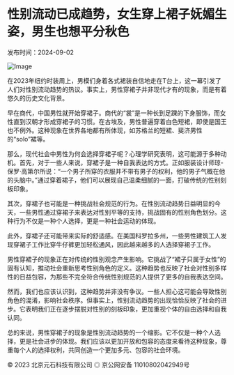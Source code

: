 # 性别流动已成趋势，女生穿上裙子妩媚生姿，男生也想平分秋色

发布时间：2024-09-02

![Image](https://wy-static.wenxiaobai.com/aigc-online/delogo_355755b4-30c0-4c39-bb28-bbb0c5c7c940.webp?ratioWH=1.0865874363327674&type=opt)

在2023年纽约时装周上，男模们身着各式裙装自信地走在T台上，这一幕引发了人们对性别流动趋势的热议。事实上，男性穿裙子并非现代才有的现象，而是有着悠久的历史文化背景。

早在商代，中国男性就开始穿裙子。商代的“裳”是一种长到足踝的下身服饰，而女性直到汉朝才形成穿裙子的习惯。在古埃及，男性普遍穿着白色短裙，即使是国王也不例外。这种现象在世界各地都有所体现，如苏格兰的短裙、斐济男性的“solo”裙等。

那么，现代社会中男性为何会选择穿裙子呢？心理学研究表明，这可能源于多种动机。首先，对于一些人来说，穿裙子是一种自我表达的方式。正如服装设计师琼-保罗·高第尔所说：“一个男子所穿的衣服并不带有男子的权利，他的男子气概在他的头脑中。”通过穿着裙子，他们可以展现自己温柔细腻的一面，打破传统的性别刻板印象。

其次，穿裙子也可能是一种挑战社会规范的行为。在性别流动趋势日益明显的今天，一些男性通过穿裙子来表达对性别平等的支持，挑战固有的性别角色划分。这种行为不仅是一种个人选择，更是一种社会运动的体现。

此外，穿裙子还可能带来实际的舒适感。在美国科罗拉多州，一些男性建筑工人发现穿裙子工作比穿牛仔裤更加轻松通风，因此越来越多的人选择穿裙子工作。

男性穿裙子的现象正在对传统的性别观念产生影响。它挑战了“裙子只属于女性”的固有认知，推动社会重新思考性别角色的定义。这种趋势也反映了社会对性别多样性的日益包容，为那些不完全符合传统性别规范的人提供了更多的自我表达空间。

然而，我们也应该认识到，这种趋势并非没有争议。一些人担心这可能会导致性别角色的混淆，影响社会秩序。但事实上，性别流动趋势的出现恰恰反映了社会的进步。它表明我们正在逐步摆脱对性别的刻板印象，更加重视个体的自由选择和自我认同。

总的来说，男性穿裙子的现象是性别流动趋势的一个缩影。它不仅是一种个人选择，更是社会进步的体现。我们应该以更加开放和包容的态度来看待这种现象，尊重每个人的选择权利，共同创造一个更加多元、包容的社会环境。

© 2023 北京元石科技有限公司 ◎ 京公网安备 11010802042949号